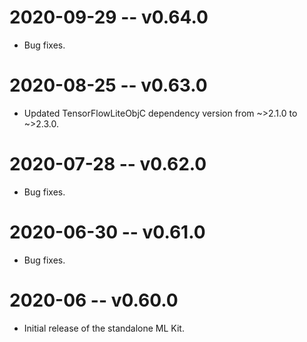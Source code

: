 # 2020-09-29 -- v0.64.0
- Bug fixes.
# 2020-08-25 -- v0.63.0
- Updated TensorFlowLiteObjC dependency version from ~>2.1.0 to ~>2.3.0.
# 2020-07-28 -- v0.62.0
- Bug fixes.
# 2020-06-30 -- v0.61.0
- Bug fixes.
# 2020-06 -- v0.60.0
- Initial release of the standalone ML Kit.
